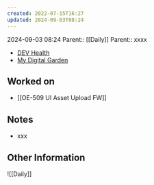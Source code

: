 ```yaml
---
created: 2022-07-15T16:27
updated: 2024-09-03T08:24
---
```

2024-09-03 08:24
Parent:: [[Daily]] 
Parent:: xxxx

- [DEV Health](https://health-configdev.mixtelematics.com/public/mapshow.htm?id=2001&mapid=1A35514B-E08F-4B7C-90B8-CD1774AE8CA3)
- [My Digital Garden](https://my-digital-garden-ten-inky.vercel.app/)

## Worked on

- [[OE-509 UI Asset Upload FW]]

## Notes

- xxx

## Other Information

![[Daily]]
